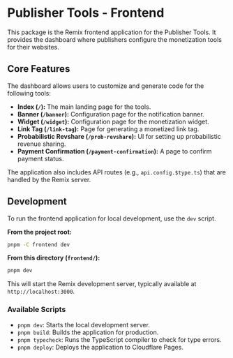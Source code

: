 # Publisher Tools - Frontend

This package is the Remix frontend application for the Publisher Tools. It provides the dashboard where publishers configure the monetization tools for their websites.

## Core Features

The dashboard allows users to customize and generate code for the following tools:

*   **Index (`/`):** The main landing page for the tools.
*   **Banner (`/banner`):** Configuration page for the notification banner.
*   **Widget (`/widget`):** Configuration page for the monetization widget.
*   **Link Tag (`/link-tag`):** Page for generating a monetized link tag.
*   **Probabilistic Revshare (`/prob-revshare`):** UI for setting up probabilistic revenue sharing.
*   **Payment Confirmation (`/payment-confirmation`):** A page to confirm payment status.

The application also includes API routes (e.g., `api.config.$type.ts`) that are handled by the Remix server.

## Development

To run the frontend application for local development, use the `dev` script.

**From the project root:**
```sh
pnpm -C frontend dev
```

**From this directory (`frontend/`):**
```sh
pnpm dev
```

This will start the Remix development server, typically available at `http://localhost:3000`.

### Available Scripts

*   `pnpm dev`: Starts the local development server.
*   `pnpm build`: Builds the application for production.
*   `pnpm typecheck`: Runs the TypeScript compiler to check for type errors.
*   `pnpm deploy`: Deploys the application to Cloudflare Pages.
